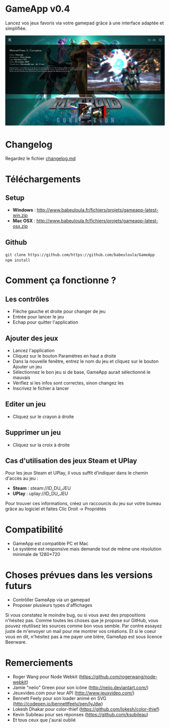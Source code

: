 GameApp v0.4
============

Lancez vos jeux favoris via votre gamepad grâce à une interface adaptée et simplifiée.

![GameApp Windows](windows.png)

Changelog
=========

Regardez le fichier [changelog.md](changelog.md)


Téléchargements
===============

Setup
-----

* __Windows__ : <http://www.babeuloula.fr/fichiers/projets/gameapp-latest-win.zip>
* __Mac OSX__ : <http://www.babeuloula.fr/fichiers/projets/gameapp-latest-osx.zip>

Github
------

`git clone https://github.com/https://github.com/babeuloula/GameApp`     
`npm install`


Comment ça fonctionne ?
=======================

Les contrôles
-------------

* Flèche gauche et droite pour changer de jeu
* Entrée pour lancer le jeu
* Echap pour quitter l'application

Ajouter des jeux
----------------

* Lancez l'application
* Cliquez sur le bouton Paramètres en haut a droite
* Dans la nouvelle fenêtre, entrez le nom du jeu et cliquez sur le bouton Ajouter un jeu
* Sélectionnez le bon jeu si de base, GameApp aurait sélectionné le mauvais
* Vérifiez si les infos sont correctes, sinon changez les
* Inscrivez le fichier a lancer

Editer un jeu
-------------

* Cliquez sur le crayon à droite

Supprimer un jeu
----------------

* Cliquez sur la croix à droite

Cas d'utilisation des jeux Steam et UPlay
-----------------------------------------

Pour les jeux Steam et UPlay, il vous suffit d'indiquer dans le chemin d'accès au jeu :

* __Steam__ : steam://ID_DU_JEU
* __UPlay__ : uplay://ID_DU_JEU

Pour trouver ces informations, créez un raccourcis du jeu sur votre bureau grâce au logiciel et faites Clic Droit -> Propriétés


Compatibilité
=============

* GameApp est compatible PC et Mac
* Le système est responsive mais demande tout de même une résolution minimale de 1280*720


Choses prévues dans les versions futurs
=======================================

* Contrôller GameApp via un gamepad
* Proposer plusieurs types d'affichages

Si vous constatez le moindre bug, ou si vous avez des propositions n'hésitez pas. Comme toutes les choses que je propose sur GitHub, vous pouvez réutilisez les sources comme bon vous semble. Par contre essayez juste de m'envoyer un mail pour me montrer vos créations. Et si le coeur vous en dit, n'hésitez pas à me payer une bière, GameApp est sous licence Beerware.

Remerciements
=============

* Roger Wang pour Node Webkit (<https://github.com/rogerwang/node-webkit>)
* Jamie "neiio" Green pour son icône (<http://neiio.deviantart.com/>)
* Jeuxvideo.com pour leur API (<http://www.jeuxvideo.com/>)
* Bennett Feely pour son loader animé en SVG (<http://codepen.io/bennettfeely/pen/lyJdw>)
* Lokesh Dhakar pour color-thief (<https://github.com/lokesh/color-thief>)
* Kevin Subileau pour ses réponses (<https://github.com/ksubileau>)
* Et tous ceux que j'aurai oublié